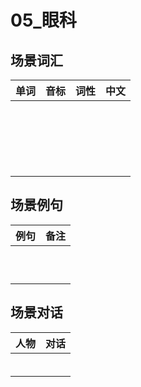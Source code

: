# 05_眼科

## 场景词汇

| 单词 | 音标 | 词性 | 中文 |
| :--: | :--: | :--: | :--: |
|      |      |      |      |
|      |      |      |      |
|      |      |      |      |
|      |      |      |      |
|      |      |      |      |
|      |      |      |      |
|      |      |      |      |
|      |      |      |      |
|      |      |      |      |
|      |      |      |      |
|      |      |      |      |
|      |      |      |      |
|      |      |      |      |
|      |      |      |      |
|      |      |      |      |
|      |      |      |      |
|      |      |      |      |
|      |      |      |      |
|      |      |      |      |
|      |      |      |      |

## 场景例句

| 例句 | 备注 |
| :--: | :--: |
|      |      |
|      |      |
|      |      |
|      |      |
|      |      |
|      |      |
|      |      |
|      |      |
|      |      |
|      |      |

## 场景对话

| 人物 | 对话 |
| :--: | :--: |
|      |      |
|      |      |
|      |      |
|      |      |
|      |      |
|      |      |